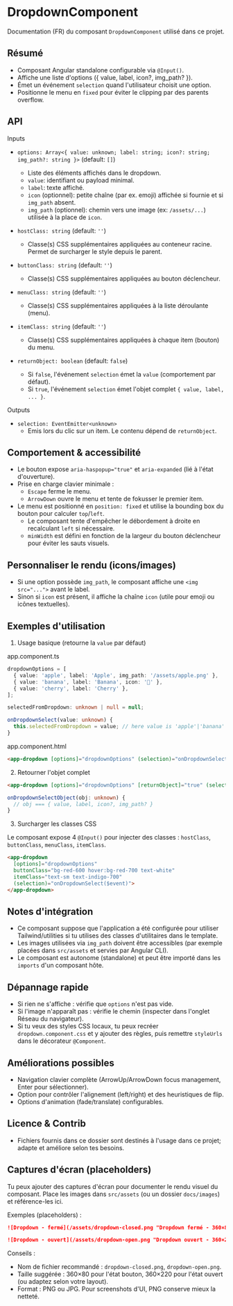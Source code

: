 # DropdownComponent

Documentation (FR) du composant `DropdownComponent` utilisé dans ce projet.

Résumé
------
- Composant Angular standalone configurable via `@Input()`.
- Affiche une liste d'options ({ value, label, icon?, img_path? }).
- Émet un événement `selection` quand l'utilisateur choisit une option.
- Positionne le menu en `fixed` pour éviter le clipping par des parents overflow.

API
---

Inputs
- `options: Array<{ value: unknown; label: string; icon?: string; img_path?: string }>` (default: `[]`)
  - Liste des éléments affichés dans le dropdown.
  - `value`: identifiant ou payload minimal.
  - `label`: texte affiché.
  - `icon` (optionnel): petite chaîne (par ex. emoji) affichée si fournie et si `img_path` absent.
  - `img_path` (optionnel): chemin vers une image (ex: `/assets/...`) utilisée à la place de `icon`.

- `hostClass: string` (default: `''`)
  - Classe(s) CSS supplémentaires appliquées au conteneur racine. Permet de surcharger le style depuis le parent.

- `buttonClass: string` (default: `''`)
  - Classe(s) CSS supplémentaires appliquées au bouton déclencheur.

- `menuClass: string` (default: `''`)
  - Classe(s) CSS supplémentaires appliquées à la liste déroulante (menu).

- `itemClass: string` (default: `''`)
  - Classe(s) CSS supplémentaires appliquées à chaque item (bouton) du menu.

- `returnObject: boolean` (default: `false`)
  - Si `false`, l'événement `selection` émet la `value` (comportement par défaut).
  - Si `true`, l'événement `selection` émet l'objet complet `{ value, label, ... }`.

Outputs
- `selection: EventEmitter<unknown>`
  - Emis lors du clic sur un item. Le contenu dépend de `returnObject`.

Comportement & accessibilité
----------------------------
- Le bouton expose `aria-haspopup="true"` et `aria-expanded` (lié à l'état d'ouverture).
- Prise en charge clavier minimale :
  - `Escape` ferme le menu.
  - `ArrowDown` ouvre le menu et tente de fokusser le premier item.
- Le menu est positionné en `position: fixed` et utilise la bounding box du bouton pour calculer `top`/`left`.
  - Le composant tente d'empêcher le débordement à droite en recalculant `left` si nécessaire.
  - `minWidth` est défini en fonction de la largeur du bouton déclencheur pour éviter les sauts visuels.

Personnaliser le rendu (icons/images)
-------------------------------------
- Si une option possède `img_path`, le composant affiche une `<img src="...">` avant le label.
- Sinon si `icon` est présent, il affiche la chaîne `icon` (utile pour emoji ou icônes textuelles).

Exemples d'utilisation
-----------------------

1) Usage basique (retourne la `value` par défaut)

app.component.ts

```ts
dropdownOptions = [
  { value: 'apple', label: 'Apple', img_path: '/assets/apple.png' },
  { value: 'banana', label: 'Banana', icon: '🍌' },
  { value: 'cherry', label: 'Cherry' },
];

selectedFromDropdown: unknown | null = null;

onDropdownSelect(value: unknown) {
  this.selectedFromDropdown = value; // here value is 'apple'|'banana'|...
}
```

app.component.html

```html
<app-dropdown [options]="dropdownOptions" (selection)="onDropdownSelect($event)"></app-dropdown>
```

2) Retourner l'objet complet

```html
<app-dropdown [options]="dropdownOptions" [returnObject]="true" (selection)="onDropdownSelectObject($event)"></app-dropdown>
```

```ts
onDropdownSelectObject(obj: unknown) {
  // obj === { value, label, icon?, img_path? }
}
```

3) Surcharger les classes CSS

Le composant expose 4 `@Input()` pour injecter des classes : `hostClass`, `buttonClass`, `menuClass`, `itemClass`.

```html
<app-dropdown
  [options]="dropdownOptions"
  buttonClass="bg-red-600 hover:bg-red-700 text-white"
  itemClass="text-sm text-indigo-700"
  (selection)="onDropdownSelect($event)">
</app-dropdown>
```

Notes d'intégration
-------------------
- Ce composant suppose que l'application a été configurée pour utiliser Tailwind/utilities si tu utilises des classes d'utilitaires dans le template.
- Les images utilisées via `img_path` doivent être accessibles (par exemple placées dans `src/assets` et servies par Angular CLI).
- Le composant est autonome (standalone) et peut être importé dans les `imports` d'un composant hôte.

Dépannage rapide
----------------
- Si rien ne s'affiche : vérifie que `options` n'est pas vide.
- Si l'image n'apparaît pas : vérifie le chemin (inspecter dans l'onglet Réseau du navigateur).
- Si tu veux des styles CSS locaux, tu peux recréer `dropdown.component.css` et y ajouter des règles, puis remettre `styleUrls` dans le décorateur `@Component`.

Améliorations possibles
-----------------------
- Navigation clavier complète (ArrowUp/ArrowDown focus management, Enter pour sélectionner).
- Option pour contrôler l'alignement (left/right) et des heuristiques de flip.
- Options d'animation (fade/translate) configurables.

Licence & Contrib
-----------------
- Fichiers fournis dans ce dossier sont destinés à l'usage dans ce projet; adapte et améliore selon tes besoins.

Captures d'écran (placeholders)
-------------------------------
Tu peux ajouter des captures d'écran pour documenter le rendu visuel du composant. Place les images dans `src/assets` (ou un dossier `docs/images`) et référence-les ici.

Exemples (placeholders) :

```md
![Dropdown - fermé](/assets/dropdown-closed.png "Dropdown fermé - 360×80")

![Dropdown - ouvert](/assets/dropdown-open.png "Dropdown ouvert - 360×220")
```

Conseils :
- Nom de fichier recommandé : `dropdown-closed.png`, `dropdown-open.png`.
- Taille suggérée : 360×80 pour l'état bouton, 360×220 pour l'état ouvert (ou adaptez selon votre layout).
- Format : PNG ou JPG. Pour screenshots d'UI, PNG conserve mieux la netteté.

